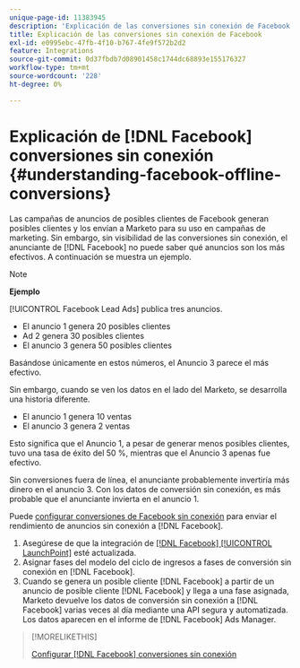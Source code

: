 ```yaml
---
unique-page-id: 11383945
description: 'Explicación de las conversiones sin conexión de Facebook: documentos de Marketo: documentación del producto'
title: Explicación de las conversiones sin conexión de Facebook
exl-id: e0995ebc-47fb-4f10-b767-4fe9f572b2d2
feature: Integrations
source-git-commit: 0d37fbdb7d08901458c1744dc68893e155176327
workflow-type: tm+mt
source-wordcount: '228'
ht-degree: 0%

---
```


# Explicación de [!DNL Facebook] conversiones sin conexión {#understanding-facebook-offline-conversions}

Las campañas de anuncios de posibles clientes de Facebook generan posibles clientes y los envían a Marketo para su uso en campañas de marketing. Sin embargo, sin visibilidad de las conversiones sin conexión, el anunciante de [!DNL Facebook] no puede saber qué anuncios son los más efectivos. A continuación se muestra un ejemplo.

>[!NOTE]
>
>**Ejemplo**
>
>[!UICONTROL Facebook Lead Ads] publica tres anuncios.
>
>* El anuncio 1 genera 20 posibles clientes
>* Ad 2 genera 30 posibles clientes
>* El anuncio 3 genera 50 posibles clientes
>
>Basándose únicamente en estos números, el Anuncio 3 parece el más efectivo.
>
>Sin embargo, cuando se ven los datos en el lado del Marketo, se desarrolla una historia diferente.
>
>* El anuncio 1 genera 10 ventas
>* El anuncio 3 genera 2 ventas
>
>Esto significa que el Anuncio 1, a pesar de generar menos posibles clientes, tuvo una tasa de éxito del 50 %, mientras que el Anuncio 3 apenas fue efectivo.
>
>Sin conversiones fuera de línea, el anunciante probablemente invertiría más dinero en el anuncio 3. Con los datos de conversión sin conexión, es más probable que el anunciante invierta en el anuncio 1.

Puede [configurar conversiones de Facebook sin conexión](/help/marketo/product-docs/demand-generation/facebook/set-up-facebook-offline-conversions.md) para enviar el rendimiento de anuncios sin conexión a [!DNL Facebook].

1. Asegúrese de que la integración de [[!DNL Facebook] [!UICONTROL LaunchPoint]](/help/marketo/product-docs/demand-generation/ad-network-integrations/add-facebook-custom-audiences-as-a-launchpoint-service.md) esté actualizada.
1. Asignar fases del modelo del ciclo de ingresos a fases de conversión sin conexión en [!DNL Facebook].
1. Cuando se genera un posible cliente [!DNL Facebook] a partir de un anuncio de posible cliente [!DNL Facebook] y llega a una fase asignada, Marketo devuelve los datos de conversión sin conexión a [!DNL Facebook] varias veces al día mediante una API segura y automatizada. Los datos aparecen en el informe de [!DNL Facebook] Ads Manager.

>[!MORELIKETHIS]
>
>[Configurar [!DNL Facebook] conversiones sin conexión](/help/marketo/product-docs/demand-generation/facebook/set-up-facebook-offline-conversions.md)
